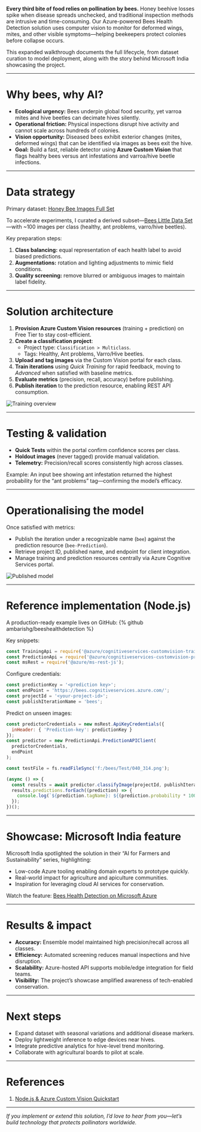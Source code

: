 **Every third bite of food relies on pollination by bees.** Honey beehive losses spike when disease spreads unchecked, and traditional inspection methods are intrusive and time-consuming. Our Azure-powered Bees Health Detection solution uses computer vision to monitor for deformed wings, mites, and other visible symptoms—helping beekeepers protect colonies before collapse occurs.

This expanded walkthrough documents the full lifecycle, from dataset curation to model deployment, along with the story behind Microsoft India showcasing the project.

---

# Why bees, why AI?

- **Ecological urgency:** Bees underpin global food security, yet varroa mites and hive beetles can decimate hives silently.
- **Operational friction:** Physical inspections disrupt hive activity and cannot scale across hundreds of colonies.
- **Vision opportunity:** Diseased bees exhibit exterior changes (mites, deformed wings) that can be identified via images as bees exit the hive.
- **Goal:** Build a fast, reliable detector using **Azure Custom Vision** that flags healthy bees versus ant infestations and varroa/hive beetle infections.

---

# Data strategy

Primary dataset: [Honey Bee Images Full Set](https://www.kaggle.com/jenny18/honey-bee-annotated-images)

To accelerate experiments, I curated a derived subset—[Bees Little Data Set](https://www.kaggle.com/ambarish/beeslittledataset)—with ~100 images per class (healthy, ant problems, varro/hive beetles).

Key preparation steps:

1. **Class balancing:** equal representation of each health label to avoid biased predictions.
2. **Augmentations:** rotation and lighting adjustments to mimic field conditions.
3. **Quality screening:** remove blurred or ambiguous images to maintain label fidelity.

---

# Solution architecture

1. **Provision Azure Custom Vision resources** (training + prediction) on Free Tier to stay cost-efficient.
2. **Create a classification project**:
   - Project type: `Classification > Multiclass`.
   - Tags: Healthy, Ant problems, Varro/Hive beetles.
3. **Upload and tag images** via the Custom Vision portal for each class.
4. **Train iterations** using *Quick Training* for rapid feedback, moving to *Advanced* when satisfied with baseline metrics.
5. **Evaluate metrics** (precision, recall, accuracy) before publishing.
6. **Publish iteration** to the prediction resource, enabling REST API consumption.

![Training overview](https://dev-to-uploads.s3.amazonaws.com/uploads/articles/r93sbvxxv1stn2vqxlm4.png)

---

# Testing & validation

- **Quick Tests** within the portal confirm confidence scores per class.
- **Holdout images** (never tagged) provide manual validation.
- **Telemetry:** Precision/recall scores consistently high across classes.

Example: An input bee showing ant infestation returned the highest probability for the “ant problems” tag—confirming the model’s efficacy.

---

# Operationalising the model

Once satisfied with metrics:

- Publish the iteration under a recognizable name (`bee`) against the prediction resource (`bee-Prediction`).
- Retrieve project ID, published name, and endpoint for client integration.
- Manage training and prediction resources centrally via Azure Cognitive Services portal.

![Published model](https://dev-to-uploads.s3.amazonaws.com/uploads/articles/sc7hzr74m3r3lhj0mq6d.png)

---

# Reference implementation (Node.js)

A production-ready example lives on GitHub: {% github ambarishg/beeshealthdetection %}

Key snippets:

```javascript
const TrainingApi = require('@azure/cognitiveservices-customvision-training');
const PredictionApi = require('@azure/cognitiveservices-customvision-prediction');
const msRest = require('@azure/ms-rest-js');
```

Configure credentials:

```javascript
const predictionKey = '<prediction key>';
const endPoint = 'https://bees.cognitiveservices.azure.com/';
const projectId = '<your-project-id>';
const publishIterationName = 'bees';
```

Predict on unseen images:

```javascript
const predictorCredentials = new msRest.ApiKeyCredentials({
  inHeader: { 'Prediction-key': predictionKey }
});
const predictor = new PredictionApi.PredictionAPIClient(
  predictorCredentials,
  endPoint
);

const testFile = fs.readFileSync('f:/bees/Test/040_314.png');

(async () => {
  const results = await predictor.classifyImage(projectId, publishIterationName, testFile);
  results.predictions.forEach((prediction) => {
    console.log(`${prediction.tagName}: ${(prediction.probability * 100).toFixed(2)}%`);
  });
})();
```

---

# Showcase: Microsoft India feature

Microsoft India spotlighted the solution in their “AI for Farmers and Sustainability” series, highlighting:

- Low-code Azure tooling enabling domain experts to prototype quickly.
- Real-world impact for agriculture and apiculture communities.
- Inspiration for leveraging cloud AI services for conservation.

Watch the feature: [Bees Health Detection on Microsoft Azure](https://www.youtube.com/watch?v=d92H_wPyrUE&t=16s)

---

# Results & impact

- **Accuracy:** Ensemble model maintained high precision/recall across all classes.
- **Efficiency:** Automated screening reduces manual inspections and hive disruption.
- **Scalability:** Azure-hosted API supports mobile/edge integration for field teams.
- **Visibility:** The project’s showcase amplified awareness of tech-enabled conservation.

---

# Next steps

- Expand dataset with seasonal variations and additional disease markers.
- Deploy lightweight inference to edge devices near hives.
- Integrate predictive analytics for hive-level trend monitoring.
- Collaborate with agricultural boards to pilot at scale.

---

# References

1. [Node.js & Azure Custom Vision Quickstart](https://learn.microsoft.com/en-us/azure/cognitive-services/custom-vision-service/quickstarts/image-classification?tabs=visual-studio&pivots=programming-language-javascript)

---

*If you implement or extend this solution, I’d love to hear from you—let’s build technology that protects pollinators worldwide.*


